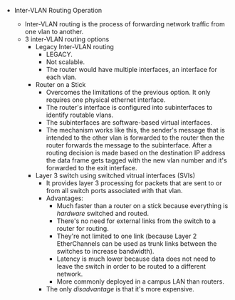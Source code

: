 * Inter-VLAN Routing Operation  

  * Inter-VLAN routing is the process of forwarding network traffic from one vlan to another.
  * 3 inter-VLAN routing options
    * Legacy Inter-VLAN routing  
      * LEGACY.
      * Not scalable.
      * The router would have multiple interfaces, an interface for each vlan.  
    * Router on a Stick  
      * Overcomes the limitations of the previous option. It only requires one physical ethernet interface.
      * The router's interface is configured into subinterfaces to identify routable vlans.
      * The subinterfaces are software-based virtual interfaces.
      * The mechanism works like this, the sender's message that is intended to the other vlan is forwarded to the router then the router forwards the message to the subinterface. After a routing decision is made based on the destination IP address the data frame gets tagged with the new vlan number and it's forwarded to the exit interface.
    * Layer 3 switch using switched vitrual interfaces (SVIs)
      * It provides layer 3 processing for packets that are sent to or from all switch ports associated with that vlan. 
      * Advantages:
        * Much faster than a router on a stick because everything is *hardware* switched and routed.  
        * There's no need for external links from the switch to a router for routing.
        * They're not limited to one link (because Layer 2 EtherChannels can be used as trunk links between the switches to increase bandwidth). 
        * Latency is much lower because data does not need to leave the switch in order to be routed to a different network.
        * More commonly deployed in a campus LAN than routers.
      * The only *disadvantage* is that it's more expensive.